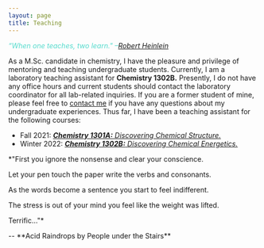 ```yaml
---
layout: page
title: Teaching
---
```


<span style = "color:#55DBCD">*“When one teaches, two learn." –[Robert Heinlein](https://www.goodreads.com/author/show/205.Robert_A_Heinlein)* </span>

As a M.Sc. candidate in chemistry, I have the pleasure and privilege of mentoring and teaching undergraduate students. 
Currently, I am a laboratory teaching assistant for **Chemistry 1302B.**
Presently, I do not have any office hours and current students should contact the laboratory coordinator for all lab-related inquiries. If you are a former student of mine, please feel free to [contact me](https://mraheb.github.io/contactme/) if you have any questions about my undergraduate experiences. Thus far, I have been a teaching assistant for the following courses:

* Fall 2021: [**_Chemistry 1301A:_** *Discovering Chemical Structure.*](https://www.uwo.ca/chem/undergraduate/current_students/course_information/index.html)
* Winter 2022: [**_Chemistry 1302B:_** *Discovering Chemical Energetics.*](https://www.uwo.ca/chem/undergraduate/current_students/course_information/index.html)




<body>
  <p> *"First you ignore the nonsense and clear your conscience. </p>
  <p>   Let your pen touch the paper write the verbs and consonants. </p>
  <p>   As the words become a sentence you start to feel indifferent. </p>
  <p>   The stress is out of your mind you feel like the weight was lifted. </p>
  <p>   Terrific..."* </p>
  <p>-- **Acid Raindrops by People under the Stairs** </p>
</body>
